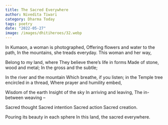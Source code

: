 ```yaml
---
title: The Sacred Everywhere
author: Nivedita Tiwari
category: Dharma Today
tags: poetry
date: "2022-05-27"
image: /images/dhitiheroes/32.webp
---
```


In Kumaon, a woman is photographed,
Offering flowers and water to the path,
In the mountains, she treads everyday.
This woman and her way,

Belong to my land, where
They believe there’s life in forms
Made of stone, wood and metal;
In the gross and the subtle;

In the river and the mountain
Which breathe, if you listen; in the
Temple tree encircled in a thread,
Where prayer and humility embed,

Wisdom of the earth
Insight of the sky
In arriving and leaving,
The in-between weaving –

Sacred thought
Sacred intention
Sacred action
Sacred creation.

Pouring its beauty in each sphere
In this land, the sacred everywhere.